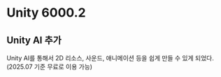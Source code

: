# Unity 6000.2

## Unity AI 추가
Unity AI를 통해서 2D 리소스, 사운드, 애니메이션 등을 쉽게 만들 수 있게 되었다.
(2025.07 기준 무료로 이용 가능)